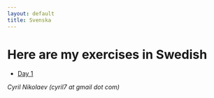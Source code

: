 ```yaml
---
layout: default
title: Svenska
---
```


# Here are my exercises in Swedish

 * [Day 1](day1.html)

 _Cyril Nikolaev (cyril7 at gmail dot com)_